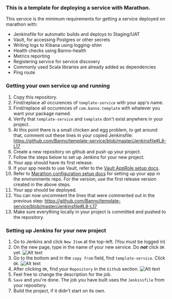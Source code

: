 ### This is a template for deploying a service with Marathon.

This service is the minimum requirements for getting a service deployed on marathon with:
- Jenkinsfile for automatic builds and deploys to Staging/UAT
- Vault, for accessing Postgres or other secrets
- Writing logs to Kibana using logging-shim
- Health checks using Banno-health
- Metrics reporting
- Registering service for service discovery
- Commonly used Scala libraries are already added as dependencies
- Ping route

### Getting your own service up and running
1. Copy this repository.
1. Find/replace all occurences of `template-service` with your app's name.
1. Find/replace all occurences of `com.banno.template` with whatever you want your package named.
1. Verify that `template-service` and `template` don't exist anywhere in your project.
1. At this point there is a small chicken and egg problem, to get around that, comment out these lines in your copied Jenkinsfile: https://github.com/Banno/template-service/blob/master/Jenkinsfile#L8-L17
1. Create a new repository on github and push up your project.
1. Follow the steps below to set up Jenkins for your new project.
1. Your app should have its first release.
1. If your app needs to use Vault, refer to the [Vault AppRole setup docs](https://github.com/Banno/environments/blob/master/docs/vault-app-setup.md).
1. Refer to [Marathon configuration setup docs](https://github.com/Banno/environments/blob/master/docs/marathon-app-setup.md) for setting up your app in the environments repo. For the version, use the first release version created in the above steps.
1. Your app should be deployed.
1. You can now uncomment the lines that were commented out in the previous step: https://github.com/Banno/template-service/blob/master/Jenkinsfile#L8-L17
1. Make sure everything locally in your project is committed and pushed to the repository.

### Setting up Jenkins for your new project
1. Go to Jenkins and click `New Item` at the top-left. (You must be logged in)
1. On the new page, type in the name of your new service. Do **_not_** click `OK` yet.
![Alt text](https://user-images.githubusercontent.com/3231194/27773261-5332a966-5f3b-11e7-8a51-aea095c9d1c8.png)
1. Go to the bottom and in the `copy from` field, find `template-service`. Click `OK`.
![Alt text](https://user-images.githubusercontent.com/3231194/27773262-533d2594-5f3b-11e7-9b48-e8fc755455e8.png)
1. After clicking `OK`, find your `Repository` in the `Github` section.
![Alt text](https://user-images.githubusercontent.com/3231194/27773258-53307bb4-5f3b-11e7-86d7-c320382ec358.png)
1. Feel free to change the description for the job.
1. `Save` and you're done. The job you have built uses the `Jenkinsfile` from your repository.
1. Build the project, if it didn't start on its own.
